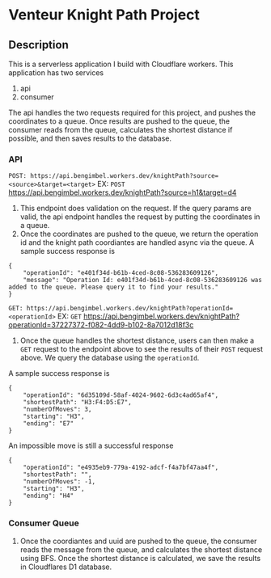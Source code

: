 # Venteur Knight Path Project

## Description

This is a serverless application I build with Cloudflare workers. This application has two services

1. api
2. consumer

The api handles the two requests required for this project, and pushes the coordinates to a queue. Once results are pushed to the queue, the consumer reads from the queue, calculates the shortest distance if possible, and then saves results to the database.

### API

`POST: https://api.bengimbel.workers.dev/knightPath?source=<source>&target=<target>`
EX: `POST` https://api.bengimbel.workers.dev/knightPath?source=h1&target=d4

1. This endpoint does validation on the request. If the query params are valid, the api endpoint handles the request by putting the coordinates in a queue.
2. Once the coordinates are pushed to the queue, we return the operation id and the knight path coordiantes are handled async via the queue.
   A sample success response is

```
{
    "operationId": "e401f34d-b61b-4ced-8c08-536283609126",
    "message": "Operation Id: e401f34d-b61b-4ced-8c08-536283609126 was added to the queue. Please query it to find your results."
}
```

`GET: https://api.bengimbel.workers.dev/knightPath?operationId=<operationId>`
EX: `GET` https://api.bengimbel.workers.dev/knightPath?operationId=37227372-f082-4dd9-b102-8a7012d18f3c

1. Once the queue handles the shortest distance, users can then make a `GET` request to the endpoint above to see the results of their `POST` request above. We query the database using the `operationId`.

A sample success response is

```
{
    "operationId": "6d35109d-58af-4024-9602-6d3c4ad65af4",
    "shortestPath": "H3:F4:D5:E7",
    "numberOfMoves": 3,
    "starting": "H3",
    "ending": "E7"
}
```

An impossible move is still a successful response

```
{
    "operationId": "e4935eb9-779a-4192-adcf-f4a7bf47aa4f",
    "shortestPath": "",
    "numberOfMoves": -1,
    "starting": "H3",
    "ending": "H4"
}
```

### Consumer Queue

1. Once the coordiantes and uuid are pushed to the queue, the consumer reads the message from the queue, and calculates the shortest distance using BFS. Once the shortest distance is calculated, we save the results in Cloudflares D1 database.
